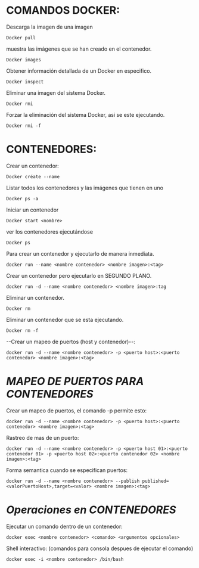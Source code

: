 # COMANDOS DOCKER:

Descarga la imagen de una imagen

```
Docker pull
```

muestra las imágenes que se han creado en el contenedor.

```
Docker images
``` 

Obtener información detallada de un Docker en especifico.

```
Docker inspect
```

Eliminar una imagen del sistema Docker.

```
Docker rmi
```


Forzar la eliminación del sistema Docker, asi se este ejecutando.

```
Docker rmi -f
```


# CONTENEDORES:

Crear un contenedor:

```
Docker créate --name
```

 Listar todos los contenedores y las imágenes que tienen en uno
 
```
Docker ps -a
```

Iniciar un contenedor

```
Docker start <nombre>
```

ver los contenedores ejecutándose

```
Docker ps
``` 

Para crear un contenedor y ejecutarlo de manera inmediata.

```
docker run --name <nombre contenedor> <nombre imagen>:<tag>
``` 

Crear un contenedor pero ejecutarlo en SEGUNDO PLANO.

```
docker run -d --name <nombre contenedor> <nombre imagen>:tag
``` 

Eliminar un contenedor.

```
Docker rm
``` 

 Eliminar un contenedor que se esta ejecutando.
 
```
Docker rm -f
``` 

--Crear un mapeo de puertos (host y contenedor)--:

```
docker run -d --name <nombre contenedor> -p <puerto host>:<puerto contenedor> <nombre imagen>:<tag>
```
 
# *MAPEO  DE PUERTOS PARA CONTENEDORES*

Crear un mapeo de puertos, el comando -p permite esto:

```
docker run -d --name <nombre contenedor> -p <puerto host>:<puerto contenedor> <nombre imagen>:<tag>
```

Rastreo de mas de un puerto:

```
docker run -d --name <nombre contenedor> -p <puerto host 01>:<puerto contenedor 01> -p <puerto host 02>:<puerto contenedor 02> <nombre imagen>:<tag>
```

Forma semantica cuando se especifican puertos:

```
docker run -d --name <nombre contenedor> --publish published=<valorPuertoHost>,target=<valor> <nombre imagen>:<tag>
```

# *Operaciones en CONTENEDORES*

Ejecutar un comando dentro de un contenedor:

```
docker exec <nombre contenedor> <comando> <argumentos opcionales>
```

Shell interactivo: (comandos para consola despues de ejecutar el comando)

```
docker exec -i <nombre contenedor> /bin/bash 
```






